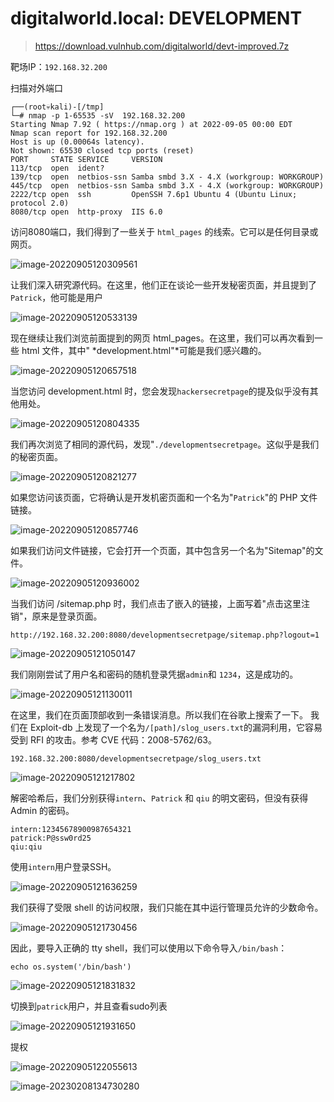 # digitalworld.local: DEVELOPMENT

> https://download.vulnhub.com/digitalworld/devt-improved.7z

靶场IP：`192.168.32.200`

扫描对外端口

```
┌──(root💀kali)-[/tmp]
└─# nmap -p 1-65535 -sV  192.168.32.200                                                                                                                                                                                                
Starting Nmap 7.92 ( https://nmap.org ) at 2022-09-05 00:00 EDT
Nmap scan report for 192.168.32.200
Host is up (0.00064s latency).
Not shown: 65530 closed tcp ports (reset)
PORT     STATE SERVICE     VERSION
113/tcp  open  ident?
139/tcp  open  netbios-ssn Samba smbd 3.X - 4.X (workgroup: WORKGROUP)
445/tcp  open  netbios-ssn Samba smbd 3.X - 4.X (workgroup: WORKGROUP)
2222/tcp open  ssh         OpenSSH 7.6p1 Ubuntu 4 (Ubuntu Linux; protocol 2.0)
8080/tcp open  http-proxy  IIS 6.0

```

访问8080端口，我们得到了一些关于 `html_pages` 的线索。它可以是任何目录或网页。

![image-20220905120309561](../../.gitbook/assets/image-20220905120309561.png)

让我们深入研究源代码。在这里，他们正在谈论一些开发秘密页面，并且提到了`Patrick`，他可能是用户

![image-20220905120533139](../../.gitbook/assets/image-20220905120533139.png)

现在继续让我们浏览前面提到的网页 html_pages。在这里，我们可以再次看到一些 html 文件，其中" *development.html"*可能是我们感兴趣的。

![image-20220905120657518](../../.gitbook/assets/image-20220905120657518.png)

当您访问 development.html 时，您会发现`hackersecretpage`的提及似乎没有其他用处。

![image-20220905120804335](../../.gitbook/assets/image-20220905120804335.png)

我们再次浏览了相同的源代码，发现"`./developmentsecretpage`。这似乎是我们的秘密页面。

![image-20220905120821277](../../.gitbook/assets/image-20220905120821277.png)

如果您访问该页面，它将确认是开发机密页面和一个名为"`Patrick`"的 PHP 文件链接。

![image-20220905120857746](../../.gitbook/assets/image-20220905120857746.png)

如果我们访问文件链接，它会打开一个页面，其中包含另一个名为"Sitemap"的文件。

![image-20220905120936002](../../.gitbook/assets/image-20220905120936002.png)

当我们访问 /sitemap.php 时，我们点击了嵌入的链接，上面写着"点击这里注销"，原来是登录页面。

```
http://192.168.32.200:8080/developmentsecretpage/sitemap.php?logout=1
```

![image-20220905121050147](../../.gitbook/assets/image-20220905121050147.png)

我们刚刚尝试了用户名和密码的随机登录凭据`admin`和 `1234`，这是成功的。

![image-20220905121130011](../../.gitbook/assets/image-20220905121130011.png)

在这里，我们在页面顶部收到一条错误消息。所以我们在谷歌上搜索了一下。 我们在 Exploit-db 上发现了一个名为`/[path]/slog_users.txt`的漏洞利用，它容易受到 RFI 的攻击。参考 CVE 代码：2008-5762/63。

```
192.168.32.200:8080/developmentsecretpage/slog_users.txt
```

![image-20220905121217802](../../.gitbook/assets/image-20220905121217802.png)

解密哈希后，我们分别获得`intern`、`Patrick` 和 `qiu` 的明文密码，但没有获得 Admin 的密码。

```
intern:12345678900987654321
patrick:P@ssw0rd25
qiu:qiu
```

使用`intern`用户登录SSH。

![image-20220905121636259](../../.gitbook/assets/image-20220905121636259.png)

我们获得了受限 shell 的访问权限，我们只能在其中运行管理员允许的少数命令。

![image-20220905121730456](../../.gitbook/assets/image-20220905121730456.png)

因此，要导入正确的 tty shell，我们可以使用以下命令导入`/bin/bash`：

```
echo os.system('/bin/bash')
```

![image-20220905121831832](../../.gitbook/assets/image-20220905121831832.png)

切换到`patrick`用户，并且查看sudo列表

![image-20220905121931650](../../.gitbook/assets/image-20220905121931650.png)

提权

![image-20220905122055613](../../.gitbook/assets/image-20220905122055613.png)

![image-20230208134730280](../../.gitbook/assets/image-20230208134730280.png)